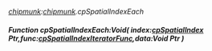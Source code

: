 _[chipmunk](../../modules/chipmunk/chipmunk-module.md):[chipmunk](../../modules/chipmunk/chipmunk-module.md).cpSpatialIndexEach_
##### Function cpSpatialIndexEach:Void( index:[cpSpatialIndex](../../modules/chipmunk/chipmunk-cpspatialindex.md) Ptr,func:[cpSpatialIndexIteratorFunc](../../modules/chipmunk/chipmunk-cpspatialindexiteratorfunc.md),data:Void Ptr )
